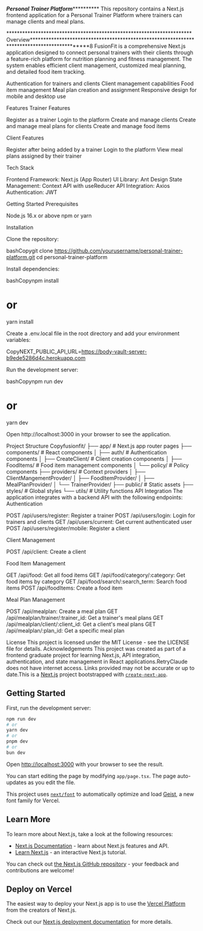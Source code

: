 *********************************************************************Personal Trainer Platform*******************************************************************************
This repository contains a Next.js frontend application for a Personal Trainer Platform where trainers can manage clients and meal plans.

**********************************************************************Overview********************************************************************************************8
FusionFit is a comprehensive Next.js application designed to connect personal trainers with their clients through a feature-rich platform for nutrition planning and fitness management. The system enables efficient client management, customized meal planning, and detailed food item tracking.

Authentication for trainers and clients
Client management capabilities
Food item management
Meal plan creation and assignment
Responsive design for mobile and desktop use

Features
Trainer Features

Register as a trainer
Login to the platform
Create and manage clients
Create and manage meal plans for clients
Create and manage food items

Client Features

Register after being added by a trainer
Login to the platform
View meal plans assigned by their trainer

Tech Stack

Frontend Framework: Next.js (App Router)
UI Library: Ant Design
State Management: Context API with useReducer
API Integration: Axios
Authentication: JWT

Getting Started
Prerequisites

Node.js 16.x or above
npm or yarn

Installation

Clone the repository:

bashCopygit clone https://github.com/yourusername/personal-trainer-platform.git
cd personal-trainer-platform

Install dependencies:

bashCopynpm install
# or
yarn install

Create a .env.local file in the root directory and add your environment variables:

CopyNEXT_PUBLIC_API_URL=https://body-vault-server-b9ede5286d4c.herokuapp.com

Run the development server:

bashCopynpm run dev
# or
yarn dev

Open http://localhost:3000 in your browser to see the application.

Project Structure
Copyfusionfit/
├── app/                 # Next.js app router pages
├── components/          # React components
│   ├── auth/            # Authentication components
│   ├── CreateClient/    # Client creation components
│   ├── FoodItems/       # Food item management components
│   └── policy/          # Policy components
├── providers/           # Context providers
│   ├── ClientMangementProvder/
│   ├── FoodItemProvider/
│   ├── MealPlanProvider/
│   └── TrainerProvider/
├── public/              # Static assets
├── styles/              # Global styles
└── utils/               # Utility functions
API Integration
The application integrates with a backend API with the following endpoints:
Authentication

POST /api/users/register: Register a trainer
POST /api/users/login: Login for trainers and clients
GET /api/users/current: Get current authenticated user
POST /api/users/register/mobile: Register a client

Client Management

POST /api/client: Create a client

Food Item Management

GET /api/food: Get all food items
GET /api/food/category/:category: Get food items by category
GET /api/food/search/:search_term: Search food items
POST /api/foodItems: Create a food item

Meal Plan Management

POST /api/mealplan: Create a meal plan
GET /api/mealplan/trainer/:trainer_id: Get a trainer's meal plans
GET /api/mealplan/client/:client_id: Get a client's meal plans
GET /api/mealplan/:plan_id: Get a specific meal plan

License
This project is licensed under the MIT License - see the LICENSE file for details.
Acknowledgements
This project was created as part of a frontend graduate project for learning Next.js, API integration, authentication, and state management in React applications.RetryClaude does not have internet access. Links provided may not be accurate or up to date.This is a [Next.js](https://nextjs.org) project bootstrapped with [`create-next-app`](https://nextjs.org/docs/app/api-reference/cli/create-next-app).

## Getting Started

First, run the development server:

```bash
npm run dev
# or
yarn dev
# or
pnpm dev
# or
bun dev
```

Open [http://localhost:3000](http://localhost:3000) with your browser to see the result.

You can start editing the page by modifying `app/page.tsx`. The page auto-updates as you edit the file.

This project uses [`next/font`](https://nextjs.org/docs/app/building-your-application/optimizing/fonts) to automatically optimize and load [Geist](https://vercel.com/font), a new font family for Vercel.

## Learn More

To learn more about Next.js, take a look at the following resources:

- [Next.js Documentation](https://nextjs.org/docs) - learn about Next.js features and API.
- [Learn Next.js](https://nextjs.org/learn) - an interactive Next.js tutorial.

You can check out [the Next.js GitHub repository](https://github.com/vercel/next.js) - your feedback and contributions are welcome!

## Deploy on Vercel

The easiest way to deploy your Next.js app is to use the [Vercel Platform](https://vercel.com/new?utm_medium=default-template&filter=next.js&utm_source=create-next-app&utm_campaign=create-next-app-readme) from the creators of Next.js.

Check out our [Next.js deployment documentation](https://nextjs.org/docs/app/building-your-application/deploying) for more details.
